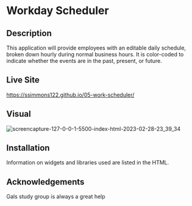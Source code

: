 # Workday Scheduler

## Description
This application will provide employees with an editable daily schedule, broken down hourly during normal business hours.  It is color-coded to indicate whether the events are in the past, present, or future. 

## Live Site
https://ssimmons122.github.io/05-work-scheduler/ 

## Visual
![screencapture-127-0-0-1-5500-index-html-2023-02-28-23_39_34](https://user-images.githubusercontent.com/121777930/222046676-fd4835cb-82ca-48a9-9524-4b10efae9c71.png)

## Installation
Information on widgets and libraries used are listed in the HTML.

## Acknowledgements
Gals study group is always a great help
